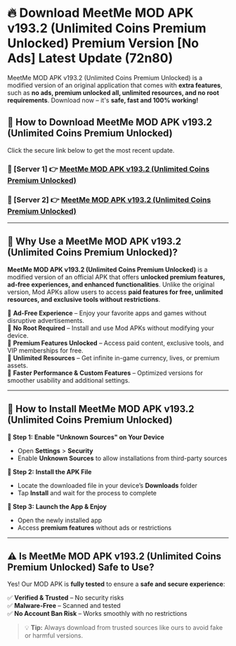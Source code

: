 # 🔥 Download MeetMe MOD APK v193.2 (Unlimited Coins Premium Unlocked) Premium Version [No Ads] Latest Update (72n80) 

MeetMe MOD APK v193.2 (Unlimited Coins Premium Unlocked) is a modified version of an original application that comes with **extra features**, such as **no ads, premium unlocked all, unlimited resources, and no root requirements**. Download now – it's **safe, fast and 100% working!**

## **📱 How to Download MeetMe MOD APK v193.2 (Unlimited Coins Premium Unlocked)**  

Click the secure link below to get the most recent update.  

 ### **📌 [Server 1] 👉** [MeetMe MOD APK v193.2 (Unlimited Coins Premium Unlocked)](https://apkcomod.com?title=MeetMe_MOD_APK_v193.2_(Unlimited_Coins_Premium_Unlocked))

 ### **📌 [Server 2] 👉** [MeetMe MOD APK v193.2 (Unlimited Coins Premium Unlocked)](https://apkcomod.com?title=MeetMe_MOD_APK_v193.2_(Unlimited_Coins_Premium_Unlocked))

---

## **🤖 Why Use a MeetMe MOD APK v193.2 (Unlimited Coins Premium Unlocked)?**  

**MeetMe MOD APK v193.2 (Unlimited Coins Premium Unlocked)** is a modified version of an official APK that offers **unlocked premium features, ad-free experiences, and enhanced functionalities**. Unlike the original version, Mod APKs allow users to access **paid features for free, unlimited resources, and exclusive tools without restrictions**.

🔽 **Ad-Free Experience** – Enjoy your favorite apps and games without disruptive advertisements.  
🔽 **No Root Required** – Install and use Mod APKs without modifying your device.  
🔽 **Premium Features Unlocked** – Access paid content, exclusive tools, and VIP memberships for free.  
🔽 **Unlimited Resources** – Get infinite in-game currency, lives, or premium assets.  
🔽 **Faster Performance & Custom Features** – Optimized versions for smoother usability and additional settings.  

---

## **🚀 How to Install MeetMe MOD APK v193.2 (Unlimited Coins Premium Unlocked)**  

**🔹 Step 1:** **Enable "Unknown Sources" on Your Device**  
- Open **Settings** > **Security**  
- Enable **Unknown Sources** to allow installations from third-party sources  

**🔹 Step 2:** **Install the APK File**  
- Locate the downloaded file in your device’s **Downloads** folder  
- Tap **Install** and wait for the process to complete  

**🔹 Step 3:** **Launch the App & Enjoy**  
- Open the newly installed app  
- Access **premium features** without ads or restrictions  

---

## **⚠️ Is MeetMe MOD APK v193.2 (Unlimited Coins Premium Unlocked) Safe to Use?**  

Yes! Our MOD APK is **fully tested** to ensure a **safe and secure experience**:

✅ **Verified & Trusted** – No security risks  
✅ **Malware-Free** – Scanned and tested  
✅ **No Account Ban Risk** – Works smoothly with no restrictions  

> 💡 **Tip:** Always download from trusted sources like ours to avoid fake or harmful versions.